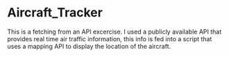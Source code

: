 # Aircraft_Tracker
This is a fetching from an API excercise. I used a publicly available API that provides real time air traffic information, this info is fed into a script that uses a mapping API to display the location of the aircraft.
